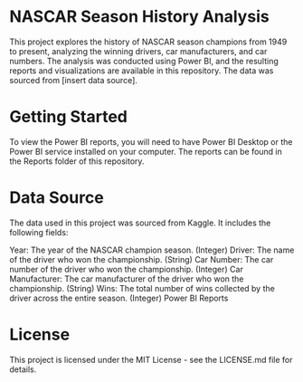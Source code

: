 

# NASCAR Season History Analysis

This project explores the history of NASCAR season champions from 1949 to present, analyzing the winning drivers, car manufacturers, and car numbers. The analysis was conducted using Power BI, and the resulting reports and visualizations are available in this repository. The data was sourced from [insert data source].

# Getting Started

To view the Power BI reports, you will need to have Power BI Desktop or the Power BI service installed on your computer. The reports can be found in the Reports folder of this repository.

# Data Source

The data used in this project was sourced from Kaggle. It includes the following fields:

Year: The year of the NASCAR champion season. (Integer)
Driver: The name of the driver who won the championship. (String)
Car Number: The car number of the driver who won the championship. (Integer)
Car Manufacturer: The car manufacturer of the driver who won the championship. (String)
Wins: The total number of wins collected by the driver across the entire season. (Integer)
Power BI Reports

# License

This project is licensed under the MIT License - see the LICENSE.md file for details.
